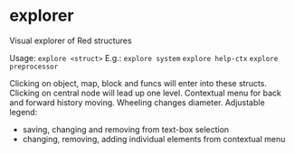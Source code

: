 # explorer
Visual explorer of Red structures

Usage: `explore <struct>`
E.g.:
`explore system`
`explore help-ctx`
`explore preprocessor`

Clicking on object, map, block and funcs will enter into these structs.
Clicking on central node will lead up one level.
Contextual menu for back and forward history moving.
Wheeling changes diameter.
Adjustable legend:
  - saving, changing and removing from text-box selection
  - changing, removing, adding individual elements from contextual menu
